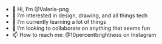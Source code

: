 - 👋 Hi, I’m @Valeria-png
- 👀 I’m interested in design, drawing, and all things tech
- 🌱 I’m currently learning a lot of things
- 💞️ I’m looking to collaborate on anything that seems fun
- 📫 How to reach me: @10percentbrightness on Instagram


